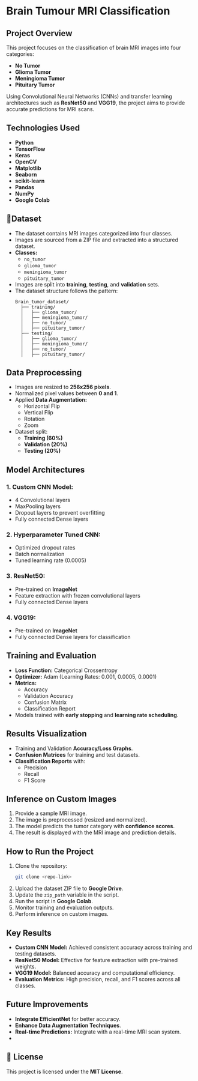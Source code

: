 # Brain Tumour MRI Classification

##  **Project Overview**
This project focuses on the classification of brain MRI images into four categories:
- **No Tumor**
- **Glioma Tumor**
- **Meningioma Tumor**
- **Pituitary Tumor**

Using Convolutional Neural Networks (CNNs) and transfer learning architectures such as **ResNet50** and **VGG19**, the project aims to provide accurate predictions for MRI scans.

##  **Technologies Used**
- **Python**
- **TensorFlow**
- **Keras**
- **OpenCV**
- **Matplotlib**
- **Seaborn**
- **scikit-learn**
- **Pandas**
- **NumPy**
- **Google Colab**

## 📂**Dataset**
- The dataset contains MRI images categorized into four classes.
- Images are sourced from a ZIP file and extracted into a structured dataset.
- **Classes:**
  - `no_tumor`
  - `glioma_tumor`
  - `meningioma_tumor`
  - `pituitary_tumor`
- Images are split into **training**, **testing**, and **validation** sets.
- The dataset structure follows the pattern:
  ```
  Brain_tumor_dataset/
    ├── training/
    │   ├── glioma_tumor/
    │   ├── meningioma_tumor/
    │   ├── no_tumor/
    │   ├── pituitary_tumor/
    ├── testing/
    │   ├── glioma_tumor/
    │   ├── meningioma_tumor/
    │   ├── no_tumor/
    │   ├── pituitary_tumor/
  ```

##  **Data Preprocessing**
- Images are resized to **256x256 pixels**.
- Normalized pixel values between **0 and 1**.
- Applied **Data Augmentation:**
  - Horizontal Flip
  - Vertical Flip
  - Rotation
  - Zoom
- Dataset split:
  - **Training (60%)**
  - **Validation (20%)**
  - **Testing (20%)**

##  **Model Architectures**
### 1. **Custom CNN Model:**
- 4 Convolutional layers
- MaxPooling layers
- Dropout layers to prevent overfitting
- Fully connected Dense layers

### 2. **Hyperparameter Tuned CNN:**
- Optimized dropout rates
- Batch normalization
- Tuned learning rate (0.0005)

### 3. **ResNet50:**
- Pre-trained on **ImageNet**
- Feature extraction with frozen convolutional layers
- Fully connected Dense layers

### 4. **VGG19:**
- Pre-trained on **ImageNet**
- Fully connected Dense layers for classification

##  **Training and Evaluation**
- **Loss Function:** Categorical Crossentropy
- **Optimizer:** Adam (Learning Rates: 0.001, 0.0005, 0.0001)
- **Metrics:**
  - Accuracy
  - Validation Accuracy
  - Confusion Matrix
  - Classification Report
- Models trained with **early stopping** and **learning rate scheduling**.

##  **Results Visualization**
- Training and Validation **Accuracy/Loss Graphs**.
- **Confusion Matrices** for training and test datasets.
- **Classification Reports** with:
  - Precision
  - Recall
  - F1 Score

##  **Inference on Custom Images**
1. Provide a sample MRI image.
2. The image is preprocessed (resized and normalized).
3. The model predicts the tumor category with **confidence scores**.
4. The result is displayed with the MRI image and prediction details.

##  **How to Run the Project**
1. Clone the repository:
   ```bash
   git clone <repo-link>
   ```
2. Upload the dataset ZIP file to **Google Drive**.
3. Update the `zip_path` variable in the script.
4. Run the script in **Google Colab**.
5. Monitor training and evaluation outputs.
6. Perform inference on custom images.

##  **Key Results**
- **Custom CNN Model:** Achieved consistent accuracy across training and testing datasets.
- **ResNet50 Model:** Effective for feature extraction with pre-trained weights.
- **VGG19 Model:** Balanced accuracy and computational efficiency.
- **Evaluation Metrics:** High precision, recall, and F1 scores across all classes.

##  **Future Improvements**
- **Integrate EfficientNet** for better accuracy.
- **Enhance Data Augmentation Techniques**.
- **Real-time Predictions:** Integrate with a real-time MRI scan system.
- 
## 📜 **License**
This project is licensed under the **MIT License**.


